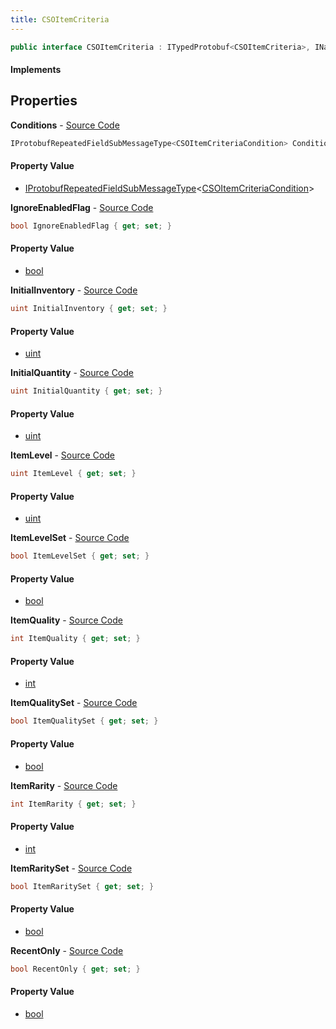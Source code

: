 ```yaml
---
title: CSOItemCriteria
---
```


```csharp
public interface CSOItemCriteria : ITypedProtobuf<CSOItemCriteria>, INativeHandle
```

#### Implements

## Properties

**Conditions** - [Source Code](https://github.com/swiftly-solution/swiftlys2/blob/main/managed/src/SwiftlyS2.Generated/Protobufs/Interfaces/CSOItemCriteria.cs#L34)

```csharp
IProtobufRepeatedFieldSubMessageType<CSOItemCriteriaCondition> Conditions { get; }
```

#### Property Value

- [IProtobufRepeatedFieldSubMessageType](/docs/api/shared/netmessages/iprotobufrepeatedfieldsubmessagetype-1)<[CSOItemCriteriaCondition](/docs/api/shared/protobufdefinitions/csoitemcriteriacondition)>

**IgnoreEnabledFlag** - [Source Code](https://github.com/swiftly-solution/swiftlys2/blob/main/managed/src/SwiftlyS2.Generated/Protobufs/Interfaces/CSOItemCriteria.cs#L31)

```csharp
bool IgnoreEnabledFlag { get; set; }
```

#### Property Value

- [bool](https://learn.microsoft.com/dotnet/api/system.boolean)

**InitialInventory** - [Source Code](https://github.com/swiftly-solution/swiftlys2/blob/main/managed/src/SwiftlyS2.Generated/Protobufs/Interfaces/CSOItemCriteria.cs#L25)

```csharp
uint InitialInventory { get; set; }
```

#### Property Value

- [uint](https://learn.microsoft.com/dotnet/api/system.uint32)

**InitialQuantity** - [Source Code](https://github.com/swiftly-solution/swiftlys2/blob/main/managed/src/SwiftlyS2.Generated/Protobufs/Interfaces/CSOItemCriteria.cs#L28)

```csharp
uint InitialQuantity { get; set; }
```

#### Property Value

- [uint](https://learn.microsoft.com/dotnet/api/system.uint32)

**ItemLevel** - [Source Code](https://github.com/swiftly-solution/swiftlys2/blob/main/managed/src/SwiftlyS2.Generated/Protobufs/Interfaces/CSOItemCriteria.cs#L13)

```csharp
uint ItemLevel { get; set; }
```

#### Property Value

- [uint](https://learn.microsoft.com/dotnet/api/system.uint32)

**ItemLevelSet** - [Source Code](https://github.com/swiftly-solution/swiftlys2/blob/main/managed/src/SwiftlyS2.Generated/Protobufs/Interfaces/CSOItemCriteria.cs#L19)

```csharp
bool ItemLevelSet { get; set; }
```

#### Property Value

- [bool](https://learn.microsoft.com/dotnet/api/system.boolean)

**ItemQuality** - [Source Code](https://github.com/swiftly-solution/swiftlys2/blob/main/managed/src/SwiftlyS2.Generated/Protobufs/Interfaces/CSOItemCriteria.cs#L16)

```csharp
int ItemQuality { get; set; }
```

#### Property Value

- [int](https://learn.microsoft.com/dotnet/api/system.int32)

**ItemQualitySet** - [Source Code](https://github.com/swiftly-solution/swiftlys2/blob/main/managed/src/SwiftlyS2.Generated/Protobufs/Interfaces/CSOItemCriteria.cs#L22)

```csharp
bool ItemQualitySet { get; set; }
```

#### Property Value

- [bool](https://learn.microsoft.com/dotnet/api/system.boolean)

**ItemRarity** - [Source Code](https://github.com/swiftly-solution/swiftlys2/blob/main/managed/src/SwiftlyS2.Generated/Protobufs/Interfaces/CSOItemCriteria.cs#L37)

```csharp
int ItemRarity { get; set; }
```

#### Property Value

- [int](https://learn.microsoft.com/dotnet/api/system.int32)

**ItemRaritySet** - [Source Code](https://github.com/swiftly-solution/swiftlys2/blob/main/managed/src/SwiftlyS2.Generated/Protobufs/Interfaces/CSOItemCriteria.cs#L40)

```csharp
bool ItemRaritySet { get; set; }
```

#### Property Value

- [bool](https://learn.microsoft.com/dotnet/api/system.boolean)

**RecentOnly** - [Source Code](https://github.com/swiftly-solution/swiftlys2/blob/main/managed/src/SwiftlyS2.Generated/Protobufs/Interfaces/CSOItemCriteria.cs#L43)

```csharp
bool RecentOnly { get; set; }
```

#### Property Value

- [bool](https://learn.microsoft.com/dotnet/api/system.boolean)

